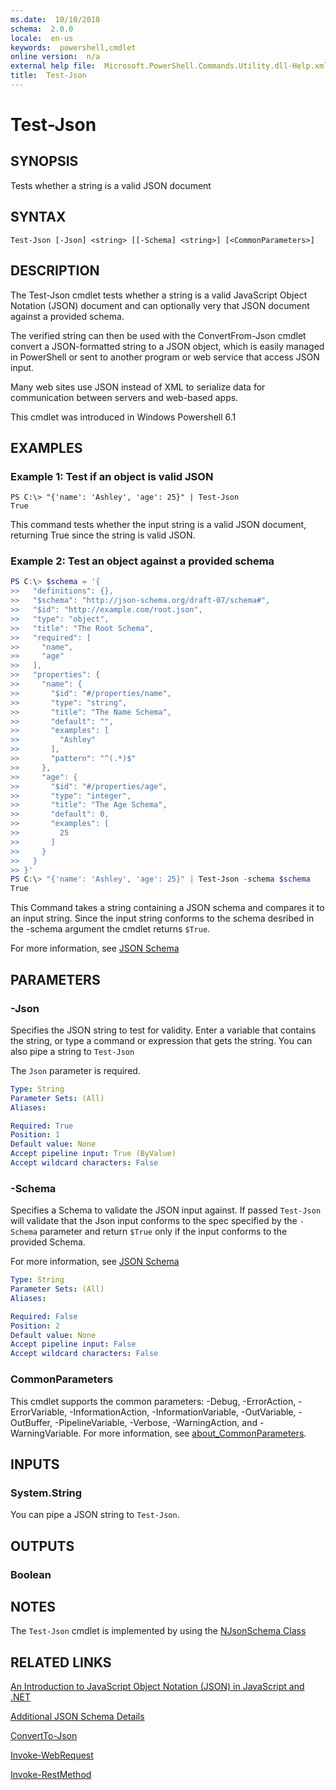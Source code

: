 ```yaml
---
ms.date:  10/10/2018
schema:  2.0.0
locale:  en-us
keywords:  powershell,cmdlet
online version:  n/a
external help file:  Microsoft.PowerShell.Commands.Utility.dll-Help.xml
title:  Test-Json
---
```


# Test-Json

## SYNOPSIS
Tests whether a string is a valid JSON document

## SYNTAX

```
Test-Json [-Json] <string> [[-Schema] <string>] [<CommonParameters>]
```

## DESCRIPTION
The Test-Json cmdlet tests whether a string is a valid JavaScript Object Notation (JSON) document and can optionally very that JSON document against a provided schema.  

The verified string can then be used with the ConvertFrom-Json cmdlet convert a JSON-formatted string to a JSON object, which is easily managed in PowerShell or sent to another program or web service that access JSON input.

Many web sites use JSON instead of XML to serialize data for communication between servers and web-based apps.

This cmdlet was introduced in Windows Powershell 6.1

## EXAMPLES

### Example 1: Test if an object is valid JSON
```
PS C:\> "{'name': 'Ashley', 'age': 25}" | Test-Json
True
```
This command tests whether the input string is a valid JSON document, returning True since the string is valid JSON.

### Example 2: Test an object against a provided schema
```powershell
PS C:\> $schema = '{
>>   "definitions": {},
>>   "$schema": "http://json-schema.org/draft-07/schema#",
>>   "$id": "http://example.com/root.json",
>>   "type": "object",
>>   "title": "The Root Schema",
>>   "required": [
>>     "name",
>>     "age"
>>   ],
>>   "properties": {
>>     "name": {
>>       "$id": "#/properties/name",
>>       "type": "string",
>>       "title": "The Name Schema",
>>       "default": "",
>>       "examples": [
>>         "Ashley"
>>       ],
>>       "pattern": "^(.*)$"
>>     },
>>     "age": {
>>       "$id": "#/properties/age",
>>       "type": "integer",
>>       "title": "The Age Schema",
>>       "default": 0,
>>       "examples": [
>>         25
>>       ]
>>     }
>>   }
>> }'
PS C:\> "{'name': 'Ashley', 'age': 25}" | Test-Json -schema $schema
True
```

This Command takes a string containing a JSON schema and compares it to an input string.  Since the input string conforms to the schema desribed in the -schema argument the cmdlet returns `$True`.

For more information, see [JSON Schema](https://json-schema.org/)

## PARAMETERS

### -Json

Specifies the JSON string to test for validity. Enter a variable that contains the string, or type a command or expression that gets the string. You can also pipe a string to `Test-Json`

The `Json` parameter is required.

```yaml
Type: String
Parameter Sets: (All)
Aliases:

Required: True
Position: 1
Default value: None
Accept pipeline input: True (ByValue)
Accept wildcard characters: False
```

### -Schema

Specifies a Schema to validate the JSON input against.  If passed `Test-Json` will validate that the Json input conforms to the spec specified by the `-Schema` parameter and return `$True` only if the input conforms to the provided Schema.

For more information, see [JSON Schema](https://json-schema.org/)

```yaml
Type: String
Parameter Sets: (All)
Aliases:

Required: False
Position: 2
Default value: None
Accept pipeline input: False
Accept wildcard characters: False
```

### CommonParameters

This cmdlet supports the common parameters: -Debug, -ErrorAction, -ErrorVariable, -InformationAction,
-InformationVariable, -OutVariable, -OutBuffer, -PipelineVariable, -Verbose, -WarningAction, and
-WarningVariable. For more information, see [about_CommonParameters](http://go.microsoft.com/fwlink/?LinkID=113216).

## INPUTS

### System.String

You can pipe a JSON string to `Test-Json`.

## OUTPUTS

### Boolean

## NOTES

The `Test-Json` cmdlet is implemented by using the [NJsonSchema Class](https://github.com/RSuter/NJsonSchema)

## RELATED LINKS

[An Introduction to JavaScript Object Notation (JSON) in JavaScript and .NET](http://msdn.microsoft.com/en-us/library/bb299886.aspx)

[Additional JSON Schema Details](https://json-schema.org/)

[ConvertTo-Json](ConvertTo-Json.md)

[Invoke-WebRequest](Invoke-WebRequest.md)

[Invoke-RestMethod](Invoke-RestMethod.md)
